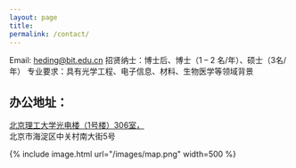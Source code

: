 ```yaml
---
layout: page
title: 
permalink: /contact/
---
```


Email: heding@bit.edu.cn
招贤纳士：博士后、博士（1 – 2 名/年）、硕士（3名/年）
专业要求：具有光学工程、电子信息、材料、生物医学等领域背景


办公地址：
----
[北京理工大学光电楼（1号楼）306室，](https://map.baidu.com/poi/%E5%8C%97%E4%BA%AC%E7%90%86%E5%B7%A5%E5%A4%A7%E5%AD%A6(%E4%B8%AD%E5%85%B3%E6%9D%91%E6%A0%A1%E5%8C%BA)-%E5%85%89%E7%94%B5%E6%A5%BC/@12948574.909209378,4832935.572402201,19z?uid=84735659433c3ba1047ce82e&info_merge=1&isBizPoi=false&ugc_type=3&ugc_ver=1&device_ratio=2&compat=1&pcevaname=pc4.1&querytype=detailConInfo&da_src=shareurl)\
北京市海淀区中关村南大街5号

{% include image.html url="/images/map.png"  width=500 %}





